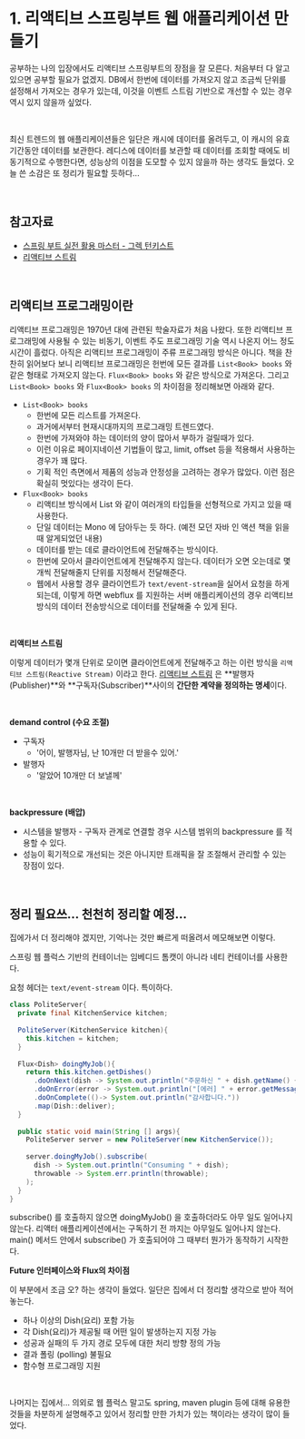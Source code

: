 # 1. 리액티브 스프링부트 웹 애플리케이션 만들기

공부하는 나의 입장에서도 리액티브 스프링부트의 장점을 잘 모른다. 처음부터 다 알고 있으면 공부할 필요가 없겠지. DB에서 한번에 데이터를 가져오지 않고 조금씩 단위를 설정해서 가져오는 경우가 있는데, 이것을 이벤트 스트림 기반으로 개선할 수 있는 경우 역시 있지 않을까 싶었다. <br>

<br>

최신 트렌드의 웹 애플리케이션들은 일단은 캐시에 데이터를 올려두고, 이 캐시의 유효기간동안 데이터를 보관한다. 레디스에 데이터를 보관할 때 데이터를 조회할 때에도 비동기적으로 수행한다면, 성능상의 이점을 도모할 수 있지 않을까 하는 생각도 들었다. 오늘 쓴 소감은 또 정리가 필요할 듯하다...<br>

<br>

## 참고자료

- [스프링 부트 실전 활용 마스터 - 그렉 턴키스트](http://www.yes24.com/Product/Goods/101803558)
- [리액티브 스트림](http://www.reactive-streams.org/) 

<br>

## 리액티브 프로그래밍이란

리액티브 프로그래밍은 1970년 대에 관련된 학술자료가 처음 나왔다. 또한 리액티브 프로그래밍에 사용될 수 있는 비동기, 이벤트 주도 프로그래밍 기술 역시 나온지 어느 정도 시간이 흘렀다. 아직은 리액티브 프로그래밍이 주류 프로그래밍 방식은 아니다. 책을 찬찬히 읽어보다 보니 리액티브 프로그래밍은 헌번에 모든 결과를 `List<Book> books` 와 같은 형태로 가져오지 않는다. `Flux<Book> books` 와 같은 방식으로 가져온다. 그리고 `List<Book> books` 와 `Flux<Book> books` 의 차이점을 정리해보면 아래와 같다.<br>

- `List<Book> books` 
  - 한번에 모든 리스트를 가져온다. 
  - 과거에서부터 현재시대까지의 프로그래밍 트렌드였다.
  - 한번에 가져와야 하는 데이터의 양이 많아서 부하가 걸릴때가 있다.
  - 이런 이유로 페이지네이션 기법들이 많고, limit, offset 등을 적용해서 사용하는 경우가 꽤 많다.
  - 기획 적인 측면에서 제품의 성능과 안정성을 고려하는 경우가 많았다. 이런 점은 확실히 멋있다는 생각이 든다.
- `Flux<Book> books` 
  - 리액티브 방식에서 List 와 같이 여러개의 타입들을 선형적으로 가지고 있을 때 사용한다.
  - 단일 데이터는 Mono 에 담아두는 듯 하다. (예전 모던 자바 인 액션 책을 읽을때 알게되었던 내용)
  - 데이터를 받는 데로 클라이언트에 전달해주는 방식이다.
  - 한번에 모아서 클라이언트에게 전달해주지 않는다. 데이터가 오면 오는데로 몇개씩 전달해줄지 단위를 지정해서 전달해준다.
  - 웹에서 사용할 경우 클라이언트가 `text/event-stream`을 실어서 요청을 하게 되는데, 이렇게 하면 webflux 를 지원하는 서버 애플리케이션의 경우 리액티브 방식의 데이터 전송방식으로 데이터를 전달해줄 수 있게 된다.

<br>

**리액티브 스트림**<br>

이렇게 데이터가 몇개 단위로 모이면 클라이언트에게 전달해주고 하는 이런 방식을 `리액티브 스트림(Reactive Stream)` 이라고 한다. [리액티브 스트림](http://www.reactive-streams.org/) 은 **발행자(Publisher)**와 **구독자(Subscriber)**사이의 **간단한 계약을 정의하는 명세**이다.<br>

<br>

**demand control (수요 조절)**<br>

- 구독자
  - '어이, 발행자님, 난 10개만 더 받을수 있어.'
- 발행자
  - '알았어 10개만 더 보낼께'

<br>

**backpressure (배압)**<br>

- 시스템을 발행자 - 구독자 관계로 연결할 경우 시스템 범위의 backpressure 를 적용할 수 있다.
- 성능이 획기적으로 개선되는 것은 아니지만 트래픽을 잘 조절해서 관리할 수 있는 장점이 있다.

<br>





## 정리 필요쓰... 천천히 정리할 예정...


집에가서 더 정리해야 겠지만, 기억나는 것만 빠르게 떠올려서 메모해보면 이렇다.<br>

스프링 웹 플럭스 기반의 컨테이너는 임베디드 톰캣이 아니라 네티 컨테이너를 사용한다.<br>

요청 헤더는 `text/event-stream` 이다. 특이하다.<br>

```java
class PoliteServer{
  private final KitchenService kitchen;
  
  PoliteServer(KitchenService kitchen){
    this.kitchen = kitchen;
  }
  
  Flux<Dish> doingMyJob(){
    return this.kitchen.getDishes()
      .doOnNext(dish -> System.out.println("주문하신 " + dish.getName() + " 가 나왔습니다."))
      .doOnError(error -> System.out.println("[에러] " + error.getMessage()))
      .doOnComplete(()-> System.out.println("감사합니다."))
      .map(Dish::deliver);
  }
  
  public static void main(String [] args){
    PoliteServer server = new PoliteServer(new KitchenService());
    
    server.doingMyJob().subscribe(
      dish -> System.out.println("Consuming " + dish);
      throwable -> System.err.println(throwable);
    );
  }
}
```

subscribe() 를 호출하지 않으면 doingMyJob() 을 호출하더라도 아무 일도 일어나지 않는다. 리액터 애플리케이션에서는 구독하기 전 까지는 아무일도 일어나지 않는다. main() 메서드 안에서 subscribe() 가 호출되어야 그 때부터 뭔가가 동작하기 시작한다.<br>

**Future 인터페이스와 Flux의 차이점**<br>

이 부분에서 조금 오? 하는 생각이 들었다. 일단은 집에서 더 정리할 생각으로 받아 적어놓는다.

- 하나 이상의 Dish(요리) 포함 가능
- 각 Dish(요리)가 제공될 때 어떤 일이 발생하는지 지정 가능
- 성공과 실패의 두 가지 경로 모두에 대한 처리 방향 정의 가능
- 결과 폴링 (polling) 불필요
- 함수형 프로그래밍 지원

<br>

나머지는 집에서... 의외로 웹 플럭스 말고도 spring, maven plugin 등에 대해 유용한 것들을 차분하게 설명해주고 있어서 정리할 만한 가치가 있는 책이라는 생각이 많이 들었다.

<br>